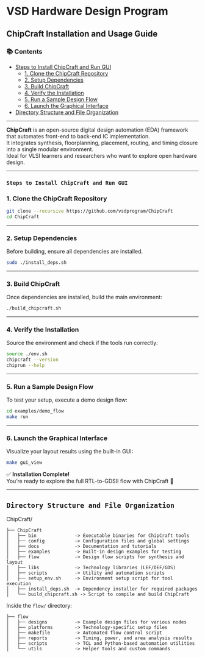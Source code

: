 # VSD Hardware Design Program  

## ChipCraft Installation and Usage Guide  

### 📚 Contents

  - [Steps to Install ChipCraft and Run GUI](#steps-to-install-chipcraft-and-run-gui)
    - [1. Clone the ChipCraft Repository](#1-clone-the-chipcraft-repository)
    - [2. Setup Dependencies](#2-setup-dependencies)
    - [3. Build ChipCraft](#3-build-chipcraft)
    - [4. Verify the Installation](#4-verify-the-installation)
    - [5. Run a Sample Design Flow](#5-run-a-sample-design-flow)
    - [6. Launch the Graphical Interface](#6-launch-the-graphical-interface)
  - [Directory Structure and File Organization](#directory-structure-and-file-organization)

---

**ChipCraft** is an open-source digital design automation (EDA) framework that automates front-end to back-end IC implementation.  
It integrates synthesis, floorplanning, placement, routing, and timing closure into a single modular environment.  
Ideal for VLSI learners and researchers who want to explore open hardware design.

---

### `Steps to Install ChipCraft and Run GUI`

### 1. Clone the ChipCraft Repository

```bash
git clone --recursive https://github.com/vsdprogram/ChipCraft
cd ChipCraft
```

---

### 2. Setup Dependencies

Before building, ensure all dependencies are installed.

```bash
sudo ./install_deps.sh
```

---

### 3. Build ChipCraft

Once dependencies are installed, build the main environment:

```bash
./build_chipcraft.sh
```


---

### 4. Verify the Installation

Source the environment and check if the tools run correctly:

```bash
source ./env.sh
chipcraft --version  
chiprun --help
```



---

### 5. Run a Sample Design Flow

To test your setup, execute a demo design flow:

```bash
cd examples/demo_flow
make run
```



---

### 6. Launch the Graphical Interface

Visualize your layout results using the built-in GUI:

```bash
make gui_view
```


✅ **Installation Complete!**  
You’re ready to explore the full RTL-to-GDSII flow with ChipCraft 🚀  

---

## `Directory Structure and File Organization`

ChipCraft/

```plaintext
├── ChipCraft
│   ├── bin              -> Executable binaries for ChipCraft tools
│   ├── config           -> Configuration files and global settings
│   ├── docs             -> Documentation and tutorials
│   ├── examples         -> Built-in design examples for testing
│   ├── flow             -> Design flow scripts for synthesis and layout
│   ├── libs             -> Technology libraries (LEF/DEF/GDS)
│   ├── scripts          -> Utility and automation scripts
│   ├── setup_env.sh     -> Environment setup script for tool execution
│   ├── install_deps.sh  -> Dependency installer for required packages
│   └── build_chipcraft.sh -> Script to compile and build ChipCraft
```

Inside the `flow/` directory:

```plaintext
├── flow
│   ├── designs          -> Example design files for various nodes
│   ├── platforms        -> Technology-specific setup files
│   ├── makefile         -> Automated flow control script
│   ├── reports          -> Timing, power, and area analysis results
│   ├── scripts          -> TCL and Python-based automation utilities
│   └── utils            -> Helper tools and custom commands

